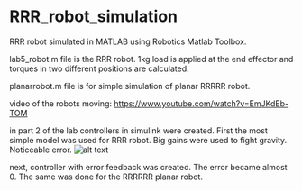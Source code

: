 # RRR_robot_simulation
RRR robot simulated in MATLAB using Robotics Matlab Toolbox.

lab5_robot.m file is the RRR robot. 1kg load is applied at the end effector and torques in two different positions are calculated. 

planarrobot.m file is for simple simulation of planar RRRRR robot.

video of the robots moving: https://www.youtube.com/watch?v=EmJKdEb-TOM

in part 2 of the lab controllers in simulink were created. First the most simple model was used for RRR robot. Big gains were used to fight gravity. Noticeable error. 
![alt text](./1.png)

next, controller with error feedback was created. The error became almost 0. The same was done for the RRRRRR planar robot.
